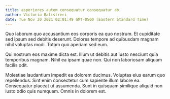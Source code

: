```yaml
---
title: asperiores autem consequatur consequatur ab
author: Victoria Balistreri
date: Tue Nov 30 2021 02:01:49 GMT-0500 (Eastern Standard Time)
---
```

Quo laborum quo accusantium eos corporis ea quo nostrum. Et cupiditate sed ipsum sed debitis deserunt. Dolores tempore ad quibusdam magnam nihil voluptas modi. Totam quo aperiam sed eum.

 Qui nostrum eos maxime dicta est. Illum ut debitis aut iusto nesciunt quia temporibus magnam. Nihil ea ipsam quae non. Qui non laboriosam aliquam facilis odit.

 Molestiae laudantium impedit ea dolorem ducimus. Voluptas eius earum quo repellendus. Sint enim consectetur cum sapiente illum labore ea. Consequatur placeat ut assumenda. Sunt in quisquam similique aliquid non iusto odio quis numquam. Omnis in dolorem est.